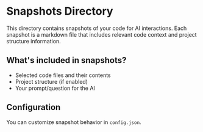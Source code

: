 # Snapshots Directory

This directory contains snapshots of your code for AI interactions. Each snapshot is a markdown file that includes relevant code context and project structure information.

## What's included in snapshots?

- Selected code files and their contents
- Project structure (if enabled)
- Your prompt/question for the AI

## Configuration

You can customize snapshot behavior in `config.json`.
